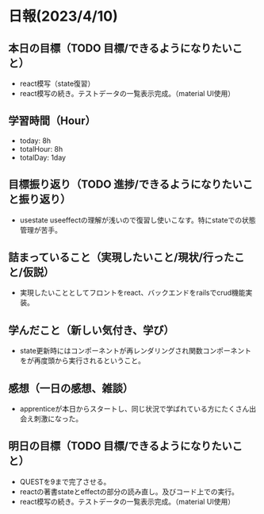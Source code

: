 # 日報(2023/4/10)

## 本日の目標（TODO 目標/できるようになりたいこと）

- react模写（state復習）
- react模写の続き。テストデータの一覧表示完成。（material UI使用）

## 学習時間（Hour）

- today: 8h
- totalHour: 8h
- totalDay: 1day

## 目標振り返り（TODO 進捗/できるようになりたいこと振り返り）

- usestate useeffectの理解が浅いので復習し使いこなす。特にstateでの状態管理が苦手。

## 詰まっていること（実現したいこと/現状/行ったこと/仮説）

- 実現したいこととしてフロントをreact、バックエンドをrailsでcrud機能実装。

## 学んだこと（新しい気付き、学び）

- state更新時にはコンポーネントが再レンダリングされ関数コンポーネントをが再度頭から実行されるということ。

## 感想（一日の感想、雑談）

- apprenticeが本日からスタートし、同じ状況で学ばれている方にたくさん出会え刺激になった。

## 明日の目標（TODO 目標/できるようになりたいこと）

- QUESTを9まで完了させる。
- reactの著書stateとeffectの部分の読み直し。及びコード上での実行。
- react模写の続き。テストデータの一覧表示完成。（material UI使用）